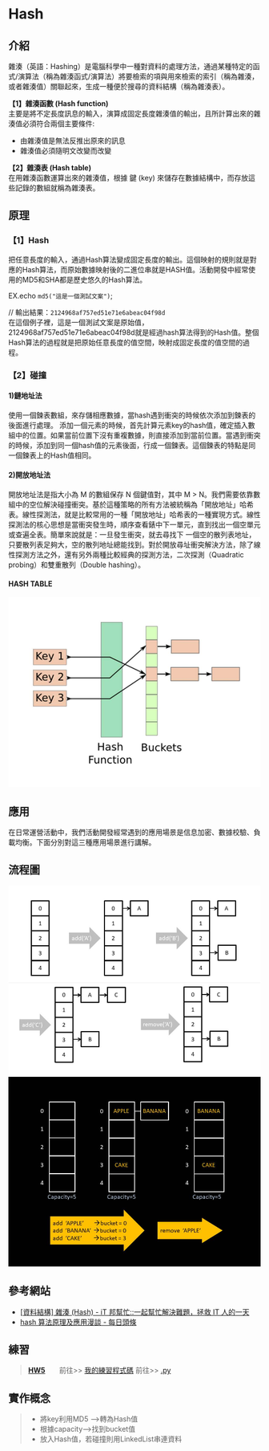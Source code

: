 # Hash
## 介紹
雜湊（英語：Hashing）是電腦科學中一種對資料的處理方法，通過某種特定的函式/演算法（稱為雜湊函式/演算法）將要檢索的項與用來檢索的索引（稱為雜湊，或者雜湊值）關聯起來，生成一種便於搜尋的資料結構（稱為雜湊表）。

**【1】雜湊函數 (Hash function)**   
主要是將不定長度訊息的輸入，演算成固定長度雜湊值的輸出，且所計算出來的雜湊值必須符合兩個主要條件:
 - 由雜湊值是無法反推出原來的訊息
 - 雜湊值必須隨明文改變而改變



**【2】雜湊表 (Hash table)**    
在用雜湊函數運算出來的雜湊值，根據 鍵 (key) 來儲存在數據結構中，而存放這些記錄的數組就稱為雜湊表。


## 原理
### 【1】Hash 
把任意長度的輸入，通過Hash算法變成固定長度的輸出。這個映射的規則就是對應的Hash算法，而原始數據映射後的二進位串就是HASH值。活動開發中經常使用的MD5和SHA都是歷史悠久的Hash算法。   


EX.echo `md5("這是一個測試文案")`;     


// 輸出結果：`2124968af757ed51e71e6abeac04f98d`   
在這個例子裡，這是一個測試文案是原始值，2124968af757ed51e71e6abeac04f98d就是經過hash算法得到的Hash值。整個Hash算法的過程就是把原始任意長度的值空間，映射成固定長度的值空間的過程。



###  【2】碰撞

#### 1)鏈地址法
使用一個鍊表數組，來存儲相應數據，當hash遇到衝突的時候依次添加到鍊表的後面進行處理。
添加一個元素的時候，首先計算元素key的hash值，確定插入數組中的位置。如果當前位置下沒有重複數據，則直接添加到當前位置。當遇到衝突的時候，添加到同一個hash值的元素後面，行成一個鍊表。這個鍊表的特點是同一個鍊表上的Hash值相同。




#### 2)開放地址法
開放地址法是指大小為 M 的數組保存 N 個鍵值對，其中 M > N。我們需要依靠數組中的空位解決碰撞衝突。基於這種策略的所有方法被統稱為「開放地址」哈希表。線性探測法，就是比較常用的一種「開放地址」哈希表的一種實現方式。線性探測法的核心思想是當衝突發生時，順序查看錶中下一單元，直到找出一個空單元或查遍全表。簡單來說就是：一旦發生衝突，就去尋找下 一個空的散列表地址，只要散列表足夠大，空的散列地址總能找到。對於開放尋址衝突解決方法，除了線性探測方法之外，還有另外兩種比較經典的探測方法，二次探測（Quadratic probing）和雙重散列（Double hashing）。

#### HASH TABLE
![image](https://github.com/chenjanice/Data-Structure_2019/blob/master/images/hash_table.jpg?raw=true)

## 應用
在日常運營活動中，我們活動開發經常遇到的應用場景是信息加密、數據校驗、負載均衡。下面分別對這三種應用場景進行講解。

## 流程圖
![image](https://github.com/chenjanice/Data-Structure_2019/blob/master/images/hashflowchart.jpg?raw=true)
![image](https://github.com/chenjanice/Data-Structure_2019/blob/master/images/hash_flowchart.jpg?raw=true)


## 參考網站
* [[資料結構] 雜湊 (Hash) - iT 邦幫忙::一起幫忙解決難題，拯救 IT 人的一天](https://ithelp.ithome.com.tw/articles/10208884)
* [hash 算法原理及應用漫談 - 每日頭條](https://kknews.cc/code/q96465y.html)



## 練習
>  [**HW5**](https://github.com/chenjanice/Data-Structure_2019/tree/master/HW5)　　前往>> [我的練習程式碼](https://github.com/chenjanice/Data-Structure_2019/blob/master/week11/HashTable_%E6%B5%81%E7%A8%8B%E5%9C%96%E3%80%81%E5%AD%B8%E7%BF%92%E6%AD%B7%E7%A8%8B%E3%80%81HashTable%E3%80%81HashFunction%20%E5%8E%9F%E7%90%86_05153208.ipynb)
>  前往>> [.py](https://github.com/chenjanice/Data-Structure_2019/blob/master/week11/hash_table_05153208.py)

## 實作概念
> * 將key利用MD5 -->轉為Hash值
> * 根據capacity-->找到bucket值
> * 放入Hash值，若碰撞則用LinkedList串連資料
